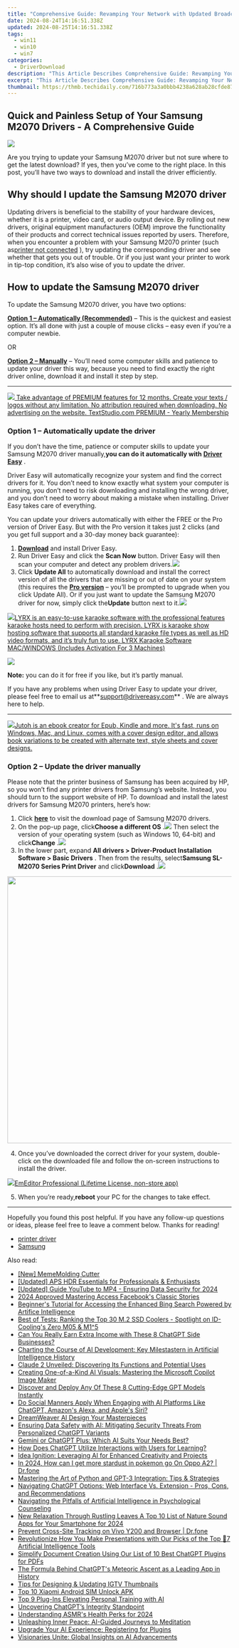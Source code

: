 ```yaml
---
title: "Comprehensive Guide: Revamping Your Network with Updated Broadcom Drivers on Windows 10 (Issues Fixed)"
date: 2024-08-24T14:16:51.338Z
updated: 2024-08-25T14:16:51.338Z
tags:
  - win11
  - win10
  - win7
categories:
  - DriverDownload
description: "This Article Describes Comprehensive Guide: Revamping Your Network with Updated Broadcom Drivers on Windows 10 (Issues Fixed)"
excerpt: "This Article Describes Comprehensive Guide: Revamping Your Network with Updated Broadcom Drivers on Windows 10 (Issues Fixed)"
thumbnail: https://thmb.techidaily.com/716b773a3a0bbb4238a628ab28cfde8731d3dd391169cbf818a66e733201ea5d.jpg
---
```


## Quick and Painless Setup of Your Samsung M2070 Drivers - A Comprehensive Guide

![](https://images.drivereasy.com/wp-content/uploads/2019/09/image-231.png)

 Are you trying to update your Samsung M2070 driver but not sure where to get the latest download? If yes, then you’ve come to the right place. In this post, you’ll have two ways to download and install the driver efficiently.

## Why should I update the Samsung M2070 driver

 Updating drivers is beneficial to the stability of your hardware devices, whether it is a printer, video card, or audio output device. By rolling out new drivers, original equipment manufacturers (OEM) improve the functionality of their products and correct technical issues reported by users. Therefore, when you encounter a problem with your Samsung M2070 printer (such as[printer not connected](https://tools.techidaily.com/drivereasy/download/) ), try updating the corresponding driver and see whether that gets you out of trouble. Or if you just want your printer to work in tip-top condition, it’s also wise of you to update the driver.

## How to update the Samsung M2070 driver

To update the Samsung M2070 driver, you have two options:

**[Option 1 – Automatically (Recommended)](https://www.drivereasy.com/knowledge/update-samsung-m2070-driver-quickly-easily/#option1)**  – This is the quickest and easiest option. It’s all done with just a couple of mouse clicks – easy even if you’re a computer newbie.

OR

**[Option 2 – Manually](https://tools.techidaily.com/drivereasy/download/)**  – You’ll need some computer skills and patience to update your driver this way, because you need to find exactly the right driver online, download it and install it step by step.

---

<!-- affiliate ads begin -->
<a href="https://secure.textstudio.com/order/checkout.php?PRODS=35633309&QTY=1&AFFILIATE=108875&CART=1"> <img src="https://secure.avangate.com/images/merchant/d6eb8222c9718486bdabce8b897380f7/products/3_premium-icon.png" border="0"> Take advantage of PREMIUM features for 12 months. 
Create your texts / logos without any limitation. 
No attribution required when downloading. 
No advertising on the website. 
 TextStudio.com  PREMIUM - Yearly Membership</a>
<!-- affiliate ads end -->
### Option 1 – Automatically update the driver

 If you don’t have the time, patience or computer skills to update your Samsung M2070 driver manually,**you can do it automatically with** **[Driver Easy](https://tools.techidaily.com/drivereasy/download/)**  .

 Driver Easy will automatically recognize your system and find the correct drivers for it. You don’t need to know exactly what system your computer is running, you don’t need to risk downloading and installing the wrong driver, and you don’t need to worry about making a mistake when installing. Driver Easy takes care of everything.

 You can update your drivers automatically with either the FREE or the Pro version of Driver Easy. But with the Pro version it takes just 2 clicks (and you get full support and a 30-day money back guarantee):

1. **[Download](https://tools.techidaily.com/drivereasy/download/)**  and install Driver Easy.
2. Run Driver Easy and click the **Scan Now** button. Driver Easy will then scan your computer and detect any problem drivers.![](https://images.drivereasy.com/wp-content/uploads/2019/08/2019-08-19_18-00-07-1.jpg)
3. Click **Update All** to automatically download and install the correct version of all the drivers that are missing or out of date on your system (this requires the **[Pro version](https://tools.techidaily.com/drivereasy/download/)**  – you’ll be prompted to upgrade when you click Update All). Or if you just want to update the Samsung M2070 driver for now, simply click the**Update**  button next to it.![](https://images.drivereasy.com/wp-content/uploads/2019/09/2019-09-05_11-39-34.jpg)
<!-- affiliate ads begin -->
<a href="https://shop.pcdj.com/order/checkout.php?PRODS=4698998&QTY=1&AFFILIATE=108875&CART=1"> <img src="https://secure.avangate.com/images/merchant/47f4b6321e9fd8e8f7326a6adc1a7c1e/products/MacBook_Pro_lyrx-withsinger-tv.png" border="0">LYRX is an easy-to-use karaoke software with the professional features karaoke hosts need to perform with precision. LYRX is karaoke show hosting software that supports all standard karaoke file types as well as HD video formats, and it’s truly fun to use. 
LYRX Karaoke Software MAC/WINDOWS (Includes Activation For 3 Machines)</a>
<!-- affiliate ads end -->

<!-- affiliate ads begin -->
<a href="https://secure.2checkout.com/order/checkout.php?PRODS=33729450&QTY=1&AFFILIATE=108875&CART=1"><img src="https://secure.avangate.com/images/merchant/7f687767ccf20fcea1c9dc4a5adc2326/Digisigner_banner_728_x_90_color_version.png" border="0"></a>
<!-- affiliate ads end -->
**Note:** you can do it for free if you like, but it’s partly manual.

 If you have any problems when using Driver Easy to update your driver, please feel free to email us at**<support@drivereasy.com>** . We are always here to help.

---

<!-- affiliate ads begin -->
<a href="https://secure.2checkout.com/order/checkout.php?PRODS=4694919&QTY=1&AFFILIATE=108875&CART=1"><img src="https://secure.avangate.com/images/merchant/bccefcc1b1eee9eca3ae4f5c1a281482/products/jutoh-logo-1200x1600.jpg" border="0">Jutoh is an ebook creator for Epub, Kindle and more. It's fast, runs on Windows, Mac, and Linux, comes with a cover design editor, and allows book variations to be created with alternate text, style sheets and cover designs. </a>
<!-- affiliate ads end -->
### Option 2 – Update the driver manually

 Please note that the printer business of Samsung has been acquired by HP, so you won’t find any printer drivers from Samsung’s website. Instead, you should turn to the support website of HP. To download and install the latest drivers for Samsung M2070 printers, here’s how:

1. Click **[here](https://support.hp.com/us-en/drivers/selfservice/samsung-xpress-sl-m2070-laser-multifunction-printer-series/16450377)**  to visit the download page of Samsung M2070 drivers.
2. On the pop-up page, click**Choose a different OS** .![](https://images.drivereasy.com/wp-content/uploads/2019/09/2019-09-06_18-41-26.jpg) Then select the version of your operating system (such as Windows 10, 64-bit) and click**Change** .![](https://images.drivereasy.com/wp-content/uploads/2019/09/2019-09-06_18-46-05.jpg)
3. In the lower part, expand **All drivers > Driver-Product Installation Software > Basic Drivers** . Then from the results, select**Samsung SL-M2070 Series Print Driver** and click**Download** .![](https://images.drivereasy.com/wp-content/uploads/2019/09/2019-09-06_18-52-11.jpg)
<!-- affiliate ads begin -->
<a href="https://appsumo.8odi.net/c/5597632/2075471/7443" target="_top" id="2075471"><img src="//a.impactradius-go.com/display-ad/7443-2075471" border="0" alt="" width="1200" height="600"/></a><img height="0" width="0" src="https://appsumo.8odi.net/i/5597632/2075471/7443" style="position:absolute;visibility:hidden;" border="0" />
<!-- affiliate ads end -->
4. Once you’ve downloaded the correct driver for your system, double-click on the downloaded file and follow the on-screen instructions to install the driver.
<!-- affiliate ads begin -->
<a href="https://shop.emeditor.com/order/checkout.php?PRODS=4631722&QTY=1&AFFILIATE=108875&CART=1"><img src="https://www.emeditor.com/wp-content/uploads/2023/05/frontpage2-2048x588.webp" border="0">EmEditor Professional (Lifetime License, non-store app)</a>
<!-- affiliate ads end -->
5. When you’re ready,**reboot** your PC for the changes to take effect.

---

 Hopefully you found this post helpful. If you have any follow-up questions or ideas, please feel free to leave a comment below. Thanks for reading!

* [printer driver](https://tools.techidaily.com/drivereasy/download/)
* [Samsung](https://tools.techidaily.com/drivereasy/download/)

<ins class="adsbygoogle"
     style="display:block"
     data-ad-format="autorelaxed"
     data-ad-client="ca-pub-7571918770474297"
     data-ad-slot="1223367746"></ins>



<ins class="adsbygoogle"
     style="display:block"
     data-ad-client="ca-pub-7571918770474297"
     data-ad-slot="8358498916"
     data-ad-format="auto"
     data-full-width-responsive="true"></ins>

<span class="atpl-alsoreadstyle">Also read:</span>
<div><ul>
<li><a href="https://vp-tips.techidaily.com/new-mememolding-cutter/"><u>[New] MemeMolding Cutter</u></a></li>
<li><a href="https://extra-resources.techidaily.com/updated-aps-hdr-essentials-for-professionals-and-enthusiasts/"><u>[Updated] APS HDR Essentials for Professionals & Enthusiasts</u></a></li>
<li><a href="https://eaxpv-info.techidaily.com/updated-guide-youtube-to-mp4-ensuring-data-security-for-2024/"><u>[Updated] Guide  YouTube to MP4 - Ensuring Data Security for 2024</u></a></li>
<li><a href="https://facebook-clips.techidaily.com/2024-approved-mastering-access-facebooks-classic-stories/"><u>2024 Approved  Mastering Access  Facebook's Classic Stories</u></a></li>
<li><a href="https://tech-revival.techidaily.com/beginners-tutorial-for-accessing-the-enhanced-bing-search-powered-by-artifice-intelligence/"><u>Beginner's Tutorial for Accessing the Enhanced Bing Search Powered by Artifice Intelligence</u></a></li>
<li><a href="https://hardware-tips.techidaily.com/best-of-tests-ranking-the-top-30-m2-ssd-coolers-spotlight-on-id-coolings-zero-m05-and-m15/"><u>Best of Tests: Ranking the Top 30 M.2 SSD Coolers - Spotlight on ID-Cooling's Zero M05 & M1^5</u></a></li>
<li><a href="https://tech-revival.techidaily.com/can-you-really-earn-extra-income-with-these-8-chatgpt-side-businesses/"><u>Can You Really Earn Extra Income with These 8 ChatGPT Side Businesses?</u></a></li>
<li><a href="https://tech-revival.techidaily.com/charting-the-course-of-ai-development-key-milestastern-in-artificial-intelligence-history/"><u>Charting the Course of AI Development: Key Milestastern in Artificial Intelligence History</u></a></li>
<li><a href="https://tech-revival.techidaily.com/claude-2-unveiled-discovering-its-functions-and-potential-uses/"><u>Claude 2 Unveiled: Discovering Its Functions and Potential Uses</u></a></li>
<li><a href="https://tech-revival.techidaily.com/creating-one-of-a-kind-ai-visuals-mastering-the-microsoft-copilot-image-maker/"><u>Creating One-of-a-Kind AI Visuals: Mastering the Microsoft Copilot Image Maker</u></a></li>
<li><a href="https://tech-revival.techidaily.com/discover-and-deploy-any-of-these-8-cutting-edge-gpt-models-instantly/"><u>Discover and Deploy Any Of These 8 Cutting-Edge GPT Models Instantly</u></a></li>
<li><a href="https://tech-revival.techidaily.com/do-social-manners-apply-when-engaging-with-ai-platforms-like-chatgpt-amazons-alexa-and-apples-siri/"><u>Do Social Manners Apply When Engaging with AI Platforms Like ChatGPT, Amazon's Alexa, and Apple's Siri?</u></a></li>
<li><a href="https://extra-lessons.techidaily.com/dreamweaver-ai-design-your-masterpieces/"><u>DreamWeaver AI  Design Your Masterpieces</u></a></li>
<li><a href="https://tech-revival.techidaily.com/ensuring-data-safety-with-ai-mitigating-security-threats-from-personalized-chatgpt-variants/"><u>Ensuring Data Safety with AI: Mitigating Security Threats From Personalized ChatGPT Variants</u></a></li>
<li><a href="https://tech-revival.techidaily.com/gemini-or-chatgpt-plus-which-ai-suits-your-needs-best/"><u>Gemini or ChatGPT Plus: Which AI Suits Your Needs Best?</u></a></li>
<li><a href="https://tech-revival.techidaily.com/how-does-chatgpt-utilize-interactions-with-users-for-learning/"><u>How Does ChatGPT Utilize Interactions with Users for Learning?</u></a></li>
<li><a href="https://tech-revival.techidaily.com/idea-ignition-leveraging-ai-for-enhanced-creativity-and-projects/"><u>Idea Ignition: Leveraging AI for Enhanced Creativity and Projects</u></a></li>
<li><a href="https://android-pokemon-go.techidaily.com/in-2024-how-can-i-get-more-stardust-in-pokemon-go-on-oppo-a2-drfone-by-drfone-virtual-android/"><u>In 2024, How can I get more stardust in pokemon go On Oppo A2? | Dr.fone</u></a></li>
<li><a href="https://tech-revival.techidaily.com/mastering-the-art-of-python-and-gpt-3-integration-tips-and-strategies/"><u>Mastering the Art of Python and GPT-3 Integration: Tips & Strategies</u></a></li>
<li><a href="https://tech-revival.techidaily.com/navigating-chatgpt-options-web-interface-vs-extension-pros-cons-and-recommendations/"><u>Navigating ChatGPT Options: Web Interface Vs. Extension - Pros, Cons, and Recommendations</u></a></li>
<li><a href="https://tech-revival.techidaily.com/navigating-the-pitfalls-of-artificial-intelligence-in-psychological-counseling/"><u>Navigating the Pitfalls of Artificial Intelligence in Psychological Counseling</u></a></li>
<li><a href="https://audio-shaping.techidaily.com/new-relaxation-through-rustling-leaves-a-top-10-list-of-nature-sound-apps-for-your-smartphone-for-2024/"><u>New Relaxation Through Rustling Leaves A Top 10 List of Nature Sound Apps for Your Smartphone for 2024</u></a></li>
<li><a href="https://fake-location.techidaily.com/prevent-cross-site-tracking-on-vivo-y200-and-browser-drfone-by-drfone-virtual-android/"><u>Prevent Cross-Site Tracking on Vivo Y200 and Browser | Dr.fone</u></a></li>
<li><a href="https://tech-revival.techidaily.com/revolutionize-how-you-make-presentations-with-our-picks-of-the-top-7-artificial-intelligence-tools/"><u>Revolutionize How You Make Presentations with Our Picks of the Top 🌟7 Artificial Intelligence Tools</u></a></li>
<li><a href="https://tech-revival.techidaily.com/simplify-document-creation-using-our-list-of-10-best-chatgpt-plugins-for-pdfs/"><u>Simplify Document Creation Using Our List of 10 Best ChatGPT Plugins for PDFs</u></a></li>
<li><a href="https://tech-revival.techidaily.com/the-formula-behind-chatgpts-meteoric-ascent-as-a-leading-app-in-history/"><u>The Formula Behind ChatGPT's Meteoric Ascent as a Leading App in History</u></a></li>
<li><a href="https://instagram-videos.techidaily.com/tips-for-designing-and-updating-igtv-thumbnails/"><u>Tips for Designing & Updating IGTV Thumbnails</u></a></li>
<li><a href="https://sim-unlock.techidaily.com/top-10-xiaomi-android-sim-unlock-apk-by-drfone-android/"><u>Top 10 Xiaomi Android SIM Unlock APK</u></a></li>
<li><a href="https://tech-revival.techidaily.com/top-9-plug-ins-elevating-personal-training-with-ai/"><u>Top 9 Plug-Ins Elevating Personal Training with AI</u></a></li>
<li><a href="https://tech-revival.techidaily.com/uncovering-chatgpts-integrity-standpoint/"><u>Uncovering ChatGPT’s Integrity Standpoint</u></a></li>
<li><a href="https://some-guidance.techidaily.com/understanding-asmrs-health-perks-for-2024/"><u>Understanding ASMR's Health Perks for 2024</u></a></li>
<li><a href="https://tech-revival.techidaily.com/unleashing-inner-peace-ai-guided-journeys-to-meditation/"><u>Unleashing Inner Peace: AI-Guided Journeys to Meditation</u></a></li>
<li><a href="https://tech-revival.techidaily.com/upgrade-your-ai-experience-registering-for-plugins/"><u>Upgrade Your AI Experience: Registering for Plugins</u></a></li>
<li><a href="https://tech-revival.techidaily.com/visionaries-unite-global-insights-on-ai-advancements/"><u>Visionaries Unite: Global Insights on AI Advancements</u></a></li>
</ul></div>
